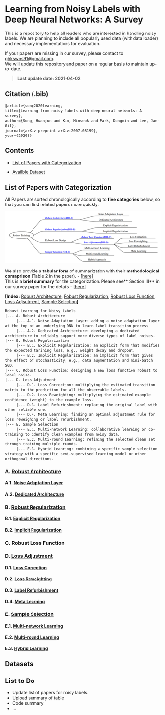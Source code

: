 # Learning from Noisy Labels with Deep Neural Networks: A Survey
This is a repository to help all readers who are interested in handling noisy labels. We are planning to include all popularly used data (with data loader) and necessary implementations for evaluation. 

If your papers are missing in our survey, please contact to ghkswns91@gmail.com.</br>
We will update this repository and paper on a regular basis to maintain up-to-date. 
> **Last update date: 2021-04-02**


## __Citation (.bib)__ </br>
```
@article{song2020learning,
title={Learning from noisy labels with deep neural networks: A survey},
author={Song, Hwanjun and Kim, Minseok and Park, Dongmin and Lee, Jae-Gil},
journal={arXiv preprint arXiv:2007.08199},
year={2020}}
```

## Contents
- [List of Papers with Categorization](#papers)

- [Availble Dataset](#data)

<a name="papers"></a>
## List of Papers with Categorization

All Papers are sorted chronologically according to **five categories** below, so that you can find related papers more quickly. 

<p align="center">
<img src="files/images/high-level-view.png " width="650">
</p>

We also provide a **tabular form** of summarization with their **methodological comaprison** (Table 2 in the paper). - [[here]](https://github.com/songhwanjun/Awesome-Noisy-Labels/blob/main/files/images/comparison.png) <br/>
This is a **brief summary** for the categorization. Please see** Section III** in our survey paper for the details - [[here]](https://github.com/songhwanjun/Awesome-Noisy-Labels/blob/main/files/Survey%20on%20Noisy%20Labels.pdf) 


**[Index:** [Robust Architecture](#A), [Robust Regularization](#B), [Robust Loss Function](#C), [Loss Adjsutment](#D), [Sample Selection](#E)**]**
```
Robust Learning for Noisy Labels
|--- A. Robust Architecture
     |--- A.1. Noise Adaptation Layer: adding a noise adaptation layer at the top of an underlying DNN to learn label transition process
     |--- A.2. Dedicated Architecture: developing a dedicated architecture to reliably support more diverse types of label noises.
|--- B. Robust Regularization
     |--- B.1. Explicit Regularization: an explicit form that modifies the expected tarining loss, e.g., weight decay and dropout.
     |--- B.2. Implicit Regularization: an implicit form that gives the effect of stochasticity, e.g., data augmentation and mini-batch SGD.
|--- C. Robust Loss Function: designing a new loss function robust to label noise.
|--- D. Loss Adjsutment
     |--- D.1. Loss Correction: multiplying the estimated transition matrix to the prediction for all the observable labels.
     |--- D.2. Loss Reweighting: multiplying the estimated example confidence (weight) to the example loss.
     |--- D.3. Label Refurbishment: replacing the original label with other reliable one.
     |--- D.4. Meta Learning: finding an optimal adjustment rule for loss reweighing or label refurbishment.
|--- E. Sample Selection
     |--- E.1. Multi-network Learning: collaborative learning or co-training to identify clean examples from noisy data.
     |--- E.2. Multi-round Learning: refining the selected clean set through training multiple rounds.
     |--- E.3. Hybrid Leanring: combining a specific sample selection strategy with a specific semi-supervised learning model or other orthogonal directions.
```

<a name="A"></a>
### A. [Robust Architecture](#content)
#### A.1. [Noise Adaptation Layer](#content)
#### A.2. [Dedicated Architecture](#content)

<a name="B"></a>
### B. [Robust Regularization](#content)
#### B.1. [Explicit Regularization](#content)
#### B.2. [Implicit Regularization](#content)

<a name="C"></a>
### C. [Robust Loss Function](#content)

<a name="D"></a>
### D. [Loss Adjustment](#content)
#### D.1. [Loss Correction](#content)
#### D.2. [Loss Reweighting](#content)
#### D.3. [Label Refurbishment](#content)
#### D.4. [Meta Learning](#content)

<a name="E"></a>
### E. [Sample Selection](#content)
#### E.1. [Multi-network Learning](#content)
#### E.2. [Multi-round Learning](#content)
#### E.3. [Hybrid Learning](#content)

<a name="data"></a>
## Datasets

## List to Do
- Update list of papers for noisy labels.
- Upload summary of table
- Code summary
- ...
